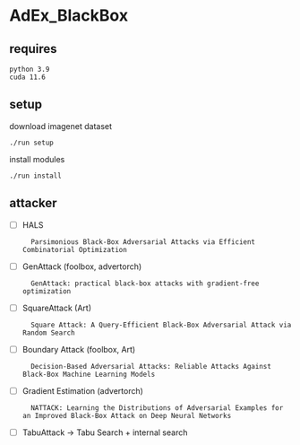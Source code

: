 # AdEx_BlackBox

## requires

    python 3.9
    cuda 11.6

## setup

download imagenet dataset

```
./run setup
```

install modules

```
./run install
```

## attacker

-   [ ] HALS

        Parsimonious Black-Box Adversarial Attacks via Efficient Combinatorial Optimization

-   [ ] GenAttack (foolbox, advertorch)

        GenAttack: practical black-box attacks with gradient-free optimization

-   [ ] SquareAttack (Art)

        Square Attack: A Query-Efficient Black-Box Adversarial Attack via Random Search

-   [ ] Boundary Attack (foolbox, Art)

        Decision-Based Adversarial Attacks: Reliable Attacks Against Black-Box Machine Learning Models

-   [ ] Gradient Estimation (advertorch)

        NATTACK: Learning the Distributions of Adversarial Examples for an Improved Black-Box Attack on Deep Neural Networks

-   [ ] TabuAttack
        → Tabu Search + internal search
